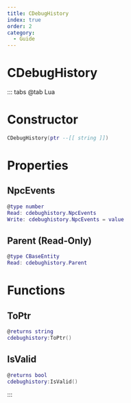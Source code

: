 ```yaml
---
title: CDebugHistory
index: true
order: 2
category:
  - Guide
---
```


# CDebugHistory

::: tabs
@tab Lua
# Constructor
```lua
CDebugHistory(ptr --[[ string ]])
```
# Properties
## NpcEvents 
```lua
@type number
Read: cdebughistory.NpcEvents
Write: cdebughistory.NpcEvents = value
```
## Parent (Read-Only)
```lua
@type CBaseEntity
Read: cdebughistory.Parent
```
# Functions
## ToPtr
```lua
@returns string
cdebughistory:ToPtr()
```
## IsValid
```lua
@returns bool
cdebughistory:IsValid()
```

:::